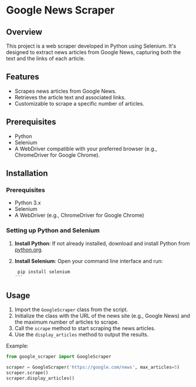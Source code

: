 # Google News Scraper

## Overview

This project is a web scraper developed in Python using Selenium. It's designed to extract news articles from Google News, capturing both the text and the links of each article.

## Features

- Scrapes news articles from Google News.
- Retrieves the article text and associated links.
- Customizable to scrape a specific number of articles.

## Prerequisites

- Python
- Selenium
- A WebDriver compatible with your preferred browser (e.g., ChromeDriver for Google Chrome).

## Installation

### Prerequisites

- Python 3.x
- Selenium
- A WebDriver (e.g., ChromeDriver for Google Chrome)

### Setting up Python and Selenium

1. **Install Python**: If not already installed, download and install Python from [python.org](https://www.python.org/downloads/).

2. **Install Selenium**: Open your command line interface and run:
   ```bash
    pip install selenium
   '''

## Usage
1. Import the `GoogleScraper` class from the script.
2. Initialize the class with the URL of the news site (e.g., Google News) and the maximum number of articles to scrape.
3. Call the `scrape` method to start scraping the news articles.
4. Use the `display_articles` method to output the results.

Example:
```python
from google_scraper import GoogleScraper

scraper = GoogleScraper('https://google.com/news', max_articles=5)
scraper.scrape()
scraper.display_articles()

